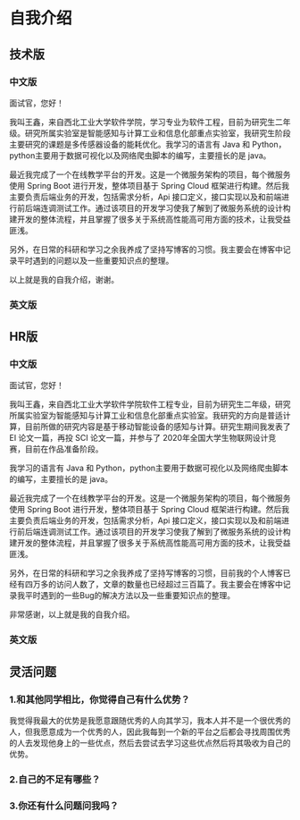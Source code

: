 # 自我介绍

## 技术版

### 中文版

面试官，您好！

我叫王鑫，来自西北工业大学软件学院，学习专业为软件工程，目前为研究生二年级。研究所属实验室是智能感知与计算工业和信息化部重点实验室，我研究生阶段主要研究的课题是多传感器设备的能耗优化。我学习的语言有 Java 和 Python，python主要用于数据可视化以及网络爬虫脚本的编写，主要擅长的是 java。

最近我完成了一个在线教学平台的开发。这是一个微服务架构的项目，每个微服务使用 Spring Boot 进行开发，整体项目基于 Spring Cloud 框架进行构建。然后我主要负责后端业务的开发，包括需求分析，Api 接口定义，接口实现以及和前端进行前后端连调测试工作。通过该项目的开发学习使我了解到了微服务系统的设计构建开发的整体流程，并且掌握了很多关于系统高性能高可用方面的技术，让我受益匪浅。

另外，在日常的科研和学习之余我养成了坚持写博客的习惯。我主要会在博客中记录平时遇到的问题以及一些重要知识点的整理。

以上就是我的自我介绍，谢谢。

### 英文版



## HR版

### 中文版

面试官，您好！

我叫王鑫，来自西北工业大学软件学院软件工程专业，目前为研究生二年级，研究所属实验室为智能感知与计算工业和信息化部重点实验室。我研究的方向是普适计算，目前所做的研究内容是基于移动智能设备的感知与计算。研究生期间我发表了 EI 论文一篇，再投 SCI 论文一篇，并参与了 2020年全国大学生物联网设计竞赛，目前在作品准备阶段。

我学习的语言有 Java 和 Python，python主要用于数据可视化以及网络爬虫脚本的编写，主要擅长的是 java。

最近我完成了一个在线教学平台的开发。这是一个微服务架构的项目，每个微服务使用 Spring Boot 进行开发，整体项目基于 Spring Cloud 框架进行构建。然后我主要负责后端业务的开发，包括需求分析，Api 接口定义，接口实现以及和前端进行前后端连调测试工作。通过该项目的开发学习使我了解到了微服务系统的设计构建开发的整体流程，并且掌握了很多关于系统高性能高可用方面的技术，让我受益匪浅。

另外，在日常的科研和学习之余我养成了坚持写博客的习惯，目前我的个人博客已经有四万多的访问人数了，文章的数量也已经超过三百篇了。我主要会在博客中记录我平时遇到的一些Bug的解决方法以及一些重要知识点的整理。

非常感谢，以上就是我的自我介绍。

### 英文版

## 灵活问题

### 1.和其他同学相比，你觉得自己有什么优势？

我觉得我最大的优势是我愿意跟随优秀的人向其学习，我本人并不是一个很优秀的人，但我愿意成为一个优秀的人，因此我每到一个新的平台之后都会寻找周围优秀的人去发现他身上的一些优点，然后去尝试去学习这些优点然后将其吸收为自己的优势。

### 2.自己的不足有哪些？



### 3.你还有什么问题问我吗？

